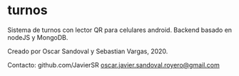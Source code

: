 # turnos
Sistema de turnos con lector QR para celulares android.
Backend basado en nodeJS y MongoDB.

Creado por Oscar Sandoval y Sebastian Vargas, 2020. 

Contacto: 
github.com/JavierSR
oscar.javier.sandoval.royero@gmail.com
